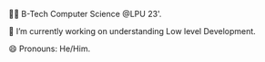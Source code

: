 🧑‍🎓 B-Tech Computer Science @LPU 23'.

🔭 I’m currently working on understanding Low level Development.

😄 Pronouns: He/Him.
 
<!---
4nupam/4nupam is a ✨ special ✨ repository because its `README.md` (this file) appears on your GitHub profile.
You can click the Preview link to take a look at your changes.
--->
